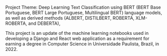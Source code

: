 Project Theme: Deep Learning Text Classification using BERT (BERT Base Portuguese, BERT Large Portuguese, Multilingual BERT) language models, as well as derived methods (ALBERT, DISTILBERT, ROBERTA, XLM-ROBERTA, and DEBERTA), 

This project is an update of the machine learning notebooks used in developing a Django and React web application as a requirement for earning a degree in Computer Science in Universidade Paulista, Brazil, in 2022.
